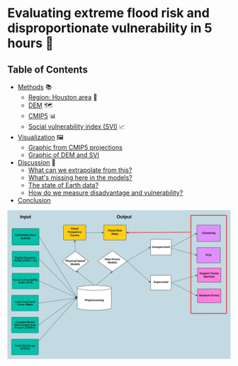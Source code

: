 # Evaluating extreme flood risk and disproportionate vulnerability in 5 hours 🌊


## Table of Contents
- [Methods](methods.md) 📚
    - [Region: Houston area](methods.md#region-houston-area) 📍
    - [DEM](methods.md#dem) 🗺️
    - [CMIP5](methods.md#cmip5) 📊
    - [Social vulnerability index (SVI)](methods.md#social-vulnerability-index-svi) 📈
- [Visualization](visualizations.md) 🖼️
    - [Graphic from CMIP5 projections](visualizations.md#graphic-from-cmip5-projections) 
    - [Graphic of DEM and SVI](visualizations.md#graphic-of-dem-and-svi) 
- [Discussion](discussion.md) 💬
    - [What can we extrapolate from this?](discussion.md#what-can-we-extrapolate-from-this) 
    - [What's missing here in the models?](discussion.md#whats-missing-here-in-the-models)
    - [The state of Earth data?](discussion.md#the-state-of-earth-data)
    - [How do we measure disadvantage and vulnerability?](discussion.md#how-do-we-measure-disadvantage-and-vulnerability)
- [Conclusion](conclusion.md)


![Dataflow](/markdown_figs/flowchart.jpeg)
